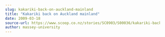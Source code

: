 ```yaml
---
slug: kakariki-back-on-auckland-mainland
title: "Kakariki back on Auckland mainland"
date: 2009-03-18
source-url: https://www.scoop.co.nz/stories/SC0903/S00036/kakariki-back-on-auckland-mainland.htm
author: massey-university
---
```

